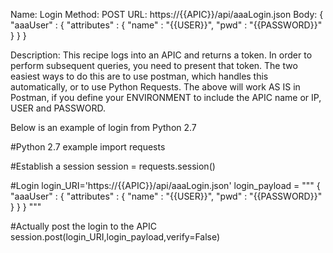 Name:  Login
Method: POST
URL:  https://{{APIC}}/api/aaaLogin.json
Body:
{
  "aaaUser" : {
    "attributes" : {
      "name" : "{{USER}}",
      "pwd" : "{{PASSWORD}}"
    }
  }
}

Description:  This recipe logs into an APIC and returns a token.  In order to perform subsequent queries, you need to present that token.  The two easiest ways to do this are to use postman, which handles this automatically, or to use Python Requests.  The above will work AS IS in Postman, if you define your ENVIRONMENT to include the APIC name or IP, USER and PASSWORD.

Below is an example of login from Python 2.7

#Python 2.7 example
import requests

#Establish a session
session = requests.session()

#Login
login_URI='https://{{APIC}}/api/aaaLogin.json'
login_payload = """
{
  "aaaUser" : {
    "attributes" : {
      "name" : "{{USER}}",
      "pwd" : "{{PASSWORD}}"
    }
  }
}
"""

#Actually post the login to the APIC
session.post(login_URI,login_payload,verify=False)